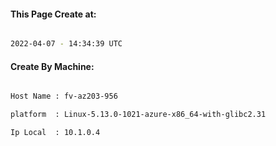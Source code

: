 
   
#### This Page Create at:

```bash

2022-04-07 - 14:34:39 UTC

```

#### Create By Machine:

```bash

Host Name : fv-az203-956

platform  : Linux-5.13.0-1021-azure-x86_64-with-glibc2.31

Ip Local  : 10.1.0.4

```

